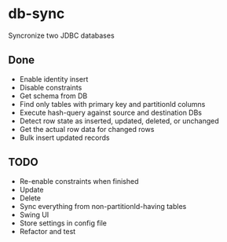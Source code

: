 db-sync
=======

Syncronize two JDBC databases


Done
----
* Enable identity insert
* Disable constraints
* Get schema from DB
* Find only tables with primary key and partitionId columns
* Execute hash-query against source and destination DBs
* Detect row state as inserted, updated, deleted, or unchanged
* Get the actual row data for changed rows
* Bulk insert updated records

TODO
----
* Re-enable constraints when finished
* Update
* Delete
* Sync everything from non-partitionId-having tables
* Swing UI
* Store settings in config file
* Refactor and test
